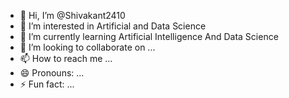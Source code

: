 - 👋 Hi, I’m @Shivakant2410
- 👀 I’m interested in Artificial and Data Science
- 🌱 I’m currently learning Artificial Intelligence And Data Science
- 💞️ I’m looking to collaborate on ...
- 📫 How to reach me ...
- 😄 Pronouns: ...
- ⚡ Fun fact: ...

<!---
Shivakant2410/Shivakant2410 is a ✨ special ✨ repository because its `README.md` (this file) appears on your GitHub profile.
You can click the Preview link to take a look at your changes.
--->
